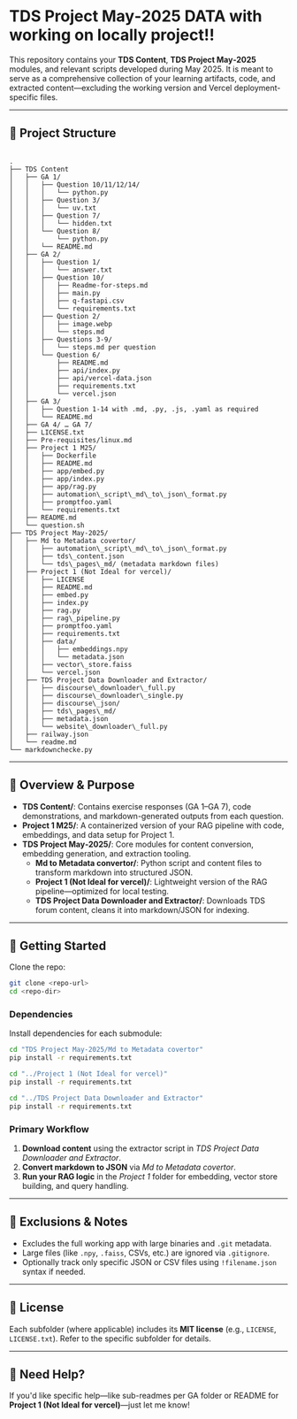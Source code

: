 # TDS Project May‑2025 DATA with working on locally project!!

This repository contains your **TDS Content**, **TDS Project May‑2025** modules, and relevant scripts developed during May 2025. It is meant to serve as a comprehensive collection of your learning artifacts, code, and extracted content—excluding the working version and Vercel deployment-specific files.

---

## 📁 Project Structure

```

.
├── TDS Content
│   ├── GA 1/
│   │   ├── Question 10/11/12/14/
│   │   │   └── python.py
│   │   ├── Question 3/
│   │   │   └── uv.txt
│   │   ├── Question 7/
│   │   │   └── hidden.txt
│   │   └── Question 8/
│   │       └── python.py
│   │   └── README.md
│   ├── GA 2/
│   │   ├── Question 1/
│   │   │   └── answer.txt
│   │   ├── Question 10/
│   │   │   ├── Readme‑for‑steps.md
│   │   │   ├── main.py
│   │   │   ├── q‑fastapi.csv
│   │   │   └── requirements.txt
│   │   ├── Question 2/
│   │   │   ├── image.webp
│   │   │   └── steps.md
│   │   ├── Questions 3‑9/
│   │   │   └── steps.md per question
│   │   └── Question 6/
│   │       ├── README.md
│   │       ├── api/index.py
│   │       ├── api/vercel‑data.json
│   │       ├── requirements.txt
│   │       └── vercel.json
│   ├── GA 3/
│   │   ├── Question 1‑14 with .md, .py, .js, .yaml as required
│   │   └── README.md
│   ├── GA 4/ … GA 7/
│   ├── LICENSE.txt
│   ├── Pre‑requisites/linux.md
│   ├── Project 1 M25/
│   │   ├── Dockerfile
│   │   ├── README.md
│   │   ├── app/embed.py
│   │   ├── app/index.py
│   │   ├── app/rag.py
│   │   ├── automation\_script\_md\_to\_json\_format.py
│   │   ├── promptfoo.yaml
│   │   └── requirements.txt
│   ├── README.md
│   └── question.sh
├── TDS Project May‑2025/
│   ├── Md to Metadata covertor/
│   │   ├── automation\_script\_md\_to\_json\_format.py
│   │   ├── tds\_content.json
│   │   └── tds\_pages\_md/ (metadata markdown files)
│   ├── Project 1 (Not Ideal for vercel)/
│   │   ├── LICENSE
│   │   ├── README.md
│   │   ├── embed.py
│   │   ├── index.py
│   │   ├── rag.py
│   │   ├── rag\_pipeline.py
│   │   ├── promptfoo.yaml
│   │   ├── requirements.txt
│   │   ├── data/
│   │   │   ├── embeddings.npy
│   │   │   └── metadata.json
│   │   ├── vector\_store.faiss
│   │   └── vercel.json
│   ├── TDS Project Data Downloader and Extractor/
│   │   ├── discourse\_downloader\_full.py
│   │   ├── discourse\_downloader\_single.py
│   │   ├── discourse\_json/
│   │   ├── tds\_pages\_md/
│   │   ├── metadata.json
│   │   └── website\_downloader\_full.py
│   ├── railway.json
│   └── readme.md
└── markdownchecke.py

````

---

## 🧠 Overview & Purpose

- **TDS Content/**: Contains exercise responses (GA 1–GA 7), code demonstrations, and markdown-generated outputs from each question.
- **Project 1 M25/**: A containerized version of your RAG pipeline with code, embeddings, and data setup for Project 1.
- **TDS Project May‑2025/**: Core modules for content conversion, embedding generation, and extraction tooling.
  - **Md to Metadata convertor/**: Python script and content files to transform markdown into structured JSON.
  - **Project 1 (Not Ideal for vercel)/**: Lightweight version of the RAG pipeline—optimized for local testing.
  - **TDS Project Data Downloader and Extractor/**: Downloads TDS forum content, cleans it into markdown/JSON for indexing.

---

## 🚀 Getting Started

Clone the repo:

```bash
git clone <repo-url>
cd <repo-dir>
````

### Dependencies

Install dependencies for each submodule:

```bash
cd "TDS Project May‑2025/Md to Metadata covertor"
pip install -r requirements.txt

cd "../Project 1 (Not Ideal for vercel)"
pip install -r requirements.txt

cd "../TDS Project Data Downloader and Extractor"
pip install -r requirements.txt
```

### Primary Workflow

1. **Download content** using the extractor script in *TDS Project Data Downloader and Extractor*.
2. **Convert markdown to JSON** via *Md to Metadata covertor*.
3. **Run your RAG logic** in the *Project 1* folder for embedding, vector store building, and query handling.

---

## 📌 Exclusions & Notes

* Excludes the full working app with large binaries and `.git` metadata.
* Large files (like `.npy`, `.faiss`, CSVs, etc.) are ignored via `.gitignore`.
* Optionally track only specific JSON or CSV files using `!filename.json` syntax if needed.

---

## 📄 License

Each subfolder (where applicable) includes its **MIT license** (e.g., `LICENSE`, `LICENSE.txt`). Refer to the specific subfolder for details.

---

## 🙋 Need Help?

If you'd like specific help—like sub-readmes per GA folder or README for **Project 1 (Not Ideal for vercel)**—just let me know!

